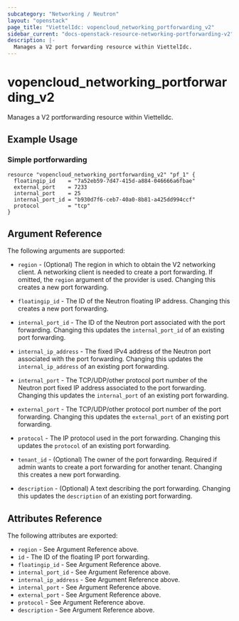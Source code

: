```yaml
---
subcategory: "Networking / Neutron"
layout: "openstack"
page_title: "ViettelIdc: vopencloud_networking_portforwarding_v2"
sidebar_current: "docs-openstack-resource-networking-portforwarding-v2"
description: |-
  Manages a V2 port forwarding resource within ViettelIdc.
---
```


# vopencloud\_networking\_portforwarding_v2

Manages a V2 portforwarding resource within ViettelIdc.

## Example Usage

### Simple portforwarding

```hcl
resource "vopencloud_networking_portforwarding_v2" "pf_1" {
  floatingip_id    = "7a52eb59-7d47-415d-a884-046666a6fbae"
  external_port    = 7233
  internal_port    = 25
  internal_port_id = "b930d7f6-ceb7-40a0-8b81-a425dd994ccf"
  protocol         = "tcp"
}
```

## Argument Reference

The following arguments are supported:

* `region` - (Optional) The region in which to obtain the V2 networking client.
    A networking client is needed to create a port forwarding. If omitted, the
    `region` argument of the provider is used. Changing this creates a new
    port forwarding.

* `floatingip_id` - The ID of the Neutron floating IP address. Changing this creates a new port forwarding.

* `internal_port_id` - The ID of the Neutron port associated with the port forwarding. Changing
    this updates the `internal_port_id` of an existing port forwarding.

* `internal_ip_address` - The fixed IPv4 address of the Neutron port associated with the port forwarding.
    Changing this updates the `internal_ip_address` of an existing port forwarding.

* `internal_port` - The TCP/UDP/other protocol port number of the Neutron port fixed IP address associated to the
    port forwarding. Changing this updates the `internal_port` of an existing port forwarding.

* `external_port` - The TCP/UDP/other protocol port number of the port forwarding. Changing this
    updates the `external_port` of an existing port forwarding.

* `protocol` - The IP protocol used in the port forwarding. Changing this updates the `protocol`
    of an existing port forwarding.

* `tenant_id` - (Optional) The owner of the port forwarding. Required if admin wants
    to create a port forwarding for another tenant. Changing this creates a new port forwarding.

* `description` - (Optional) A text describing the port forwarding. Changing this
    updates the `description` of an existing port forwarding.

## Attributes Reference

The following attributes are exported:

* `region` - See Argument Reference above.
* `id` - The ID of the floating IP port forwarding.
* `floatingip_id` - See Argument Reference above.
* `internal_port_id` - See Argument Reference above.
* `internal_ip_address` - See Argument Reference above.
* `internal_port` - See Argument Reference above.
* `external_port` - See Argument Reference above.
* `protocol` - See Argument Reference above.
* `description` - See Argument Reference above.
